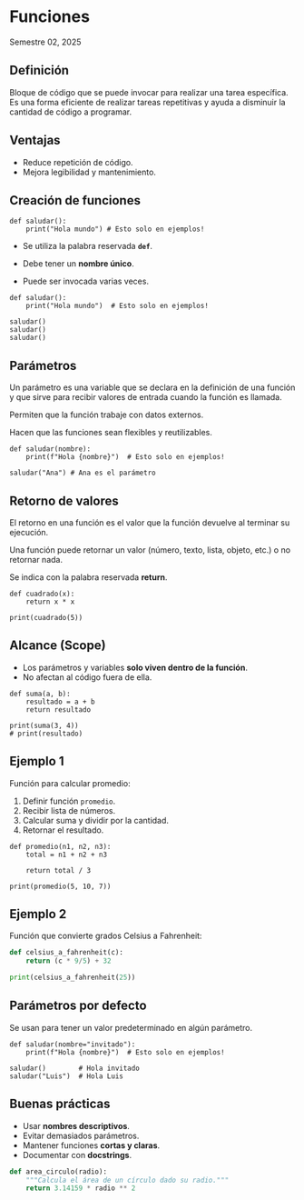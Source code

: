 # Funciones
Semestre 02, 2025



## Definición


Bloque de código que se puede invocar para realizar una tarea específica. Es una forma eficiente de realizar tareas repetitivas y ayuda a disminuir la cantidad de código a programar. 



## Ventajas


- Reduce repetición de código.
- Mejora legibilidad y mantenimiento.



## Creación de funciones


```python[]
def saludar():
    print("Hola mundo") # Esto solo en ejemplos!
```

- Se utiliza la palabra reservada **`def`**.
- Debe tener un **nombre único**.


- Puede ser invocada varias veces.

```python[]
def saludar():
    print("Hola mundo")  # Esto solo en ejemplos!

saludar()
saludar()
saludar()
```



## Parámetros


Un parámetro es una variable que se declara en la definición de una función y que sirve para recibir valores de entrada cuando la función es llamada.


Permiten que la función trabaje con datos externos.


Hacen que las funciones sean flexibles y reutilizables.


```python[]
def saludar(nombre):
    print(f"Hola {nombre}")  # Esto solo en ejemplos!

saludar("Ana") # Ana es el parámetro
```



## Retorno de valores


El retorno en una función es el valor que la función devuelve al terminar su ejecución.


Una función puede retornar un valor (número, texto, lista, objeto, etc.) o no retornar nada.


Se indica con la palabra reservada **return**.


```python[]
def cuadrado(x):
    return x * x

print(cuadrado(5))
```



## Alcance (Scope)


- Los parámetros y variables **solo viven dentro de la función**.
- No afectan al código fuera de ella.


```python[]
def suma(a, b):
    resultado = a + b
    return resultado

print(suma(3, 4))
# print(resultado)
```



## Ejemplo 1


Función para calcular promedio:

1. Definir función `promedio`.
2. Recibir lista de números.
3. Calcular suma y dividir por la cantidad.
4. Retornar el resultado.


```python[]
def promedio(n1, n2, n3):
    total = n1 + n2 + n3

    return total / 3

print(promedio(5, 10, 7))
```



## Ejemplo 2


Función que convierte grados Celsius a Fahrenheit:


```python
def celsius_a_fahrenheit(c):
    return (c * 9/5) + 32

print(celsius_a_fahrenheit(25))
```



## Parámetros por defecto


Se usan para tener un valor predeterminado en algún parámetro.


```python[]
def saludar(nombre="invitado"):
    print(f"Hola {nombre}")  # Esto solo en ejemplos!

saludar()        # Hola invitado
saludar("Luis")  # Hola Luis
```



## Buenas prácticas


- Usar **nombres descriptivos**.
- Evitar demasiados parámetros.
- Mantener funciones **cortas y claras**.
- Documentar con **docstrings**.


```python
def area_circulo(radio):
    """Calcula el área de un círculo dado su radio."""
    return 3.14159 * radio ** 2
```
